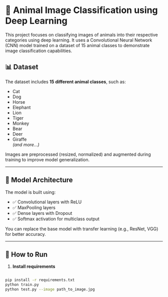 

# 🐾 Animal Image Classification using Deep Learning

This project focuses on classifying images of animals into their respective categories using deep learning. It uses a Convolutional Neural Network (CNN) model trained on a dataset of 15 animal classes to demonstrate image classification capabilities.


## 📊 Dataset

The dataset includes **15 different animal classes**, such as:

- Cat
- Dog
- Horse
- Elephant
- Lion
- Tiger
- Monkey
- Bear
- Deer
- Giraffe  
*(and more...)*

Images are preprocessed (resized, normalized) and augmented during training to improve model generalization.

---

## 🧠 Model Architecture

The model is built using:

- ✅ Convolutional layers with ReLU
- ✅ MaxPooling layers
- ✅ Dense layers with Dropout
- ✅ Softmax activation for multiclass output

You can replace the base model with transfer learning (e.g., ResNet, VGG) for better accuracy.

---

## 🚀 How to Run
1. **Install requirements**

```bash

pip install -r requirements.txt
python train.py
python test.py --image path_to_image.jpg

